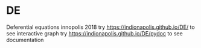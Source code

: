 # DE
Deferential equations innopolis 2018
try https://indionapolis.github.io/DE/ to see interactive graph
try https://indionapolis.github.io/DE/pydoc to see documentation
